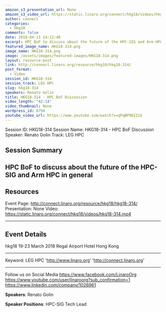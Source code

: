 ```yaml
---
amazon_s3_presentation_url: None
amazon_s3_video_url: https://static.linaro.org/connect/hkg18/videos/hkg18-314.mp4
author: connect
categories:
  - hkg18
comments: false
date: 2018-04-11 14:12:48
excerpt: HPC BoF to discuss about the future of the HPC-SIG and Arm HPC in general
featured_image_name: HKG18-314.png
image_name: HKG18-314.png
image: /assets/images/featured-images/HKG18-314.png
layout: resource-post
link: http://connect.linaro.org/resource/hkg18/hkg18-314/
post_format:
  - Video
session_id: HKG18-314
session_track: LEG HPC
slug: hkg18-314
speakers: Renato Golin
title: HKG18-314 - HPC BoF Discussion
video_length: "42:14"
video_thumbnail: None
wordpress_id: 8794
youtube_video_url: https://www.youtube.com/watch?v=qPqBP96IZik
---
```


Session ID: HKG18-314
Session Name: HKG18-314 - HPC BoF Discussion
Speaker: Renato Golin
Track: LEG HPC

## Session Summary

## HPC BoF to discuss about the future of the HPC-SIG and Arm HPC in general

## Resources

Event Page: http://connect.linaro.org/resource/hkg18/hkg18-314/
Presentation: None
Video: https://static.linaro.org/connect/hkg18/videos/hkg18-314.mp4

---

## Event Details

hkg18
19-23 March 2018
Regal Airport Hotel Hong Kong

---

Keyword: LEG HPC
'http://www.linaro.org'
'http://connect.linaro.org'

---

Follow us on Social Media
https://www.facebook.com/LinaroOrg
https://www.youtube.com/user/linaroorg?sub_confirmation=1
https://www.linkedin.com/company/1026961

**Speakers**: Renato Golin

**Speaker Positions**: HPC-SIG Tech Lead

